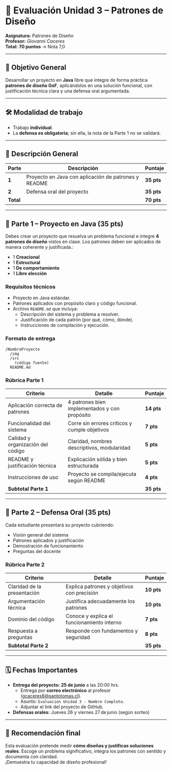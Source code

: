 # 📘 Evaluación Unidad 3 – Patrones de Diseño   
**Asignatura:** Patrones de Diseño  
**Profesor:** *Giovanni Caceres*  
**Total:** **70 puntos** → Nota 7,0  

---

## 🎯 Objetivo General

Desarrollar un proyecto en **Java** libre que integre de forma práctica **patrones de diseño GoF**, aplicándolos en una solución funcional, con justificación técnica clara y una defensa oral argumentada.

---

## 🛠️ Modalidad de trabajo

* Trabajo **individual**.  
* La **defensa es obligatoria**; sin ella, la nota de la Parte 1 no se validará.  

---

## 🧪 Descripción General

| Parte | Descripción | Puntaje |
|-------|-------------|---------|
| **1** | Proyecto en Java con aplicación de patrones y README | **35 pts** |
| **2** | Defensa oral del proyecto | **35 pts** |
| **Total** |  | **70 pts** |

---

## 🔹 Parte 1 – Proyecto en Java (35 pts)

Debes crear un proyecto que resuelva un problema funcional e integre **4 patrones de diseño** vistos en clase. Los patrones deben ser aplicados de manera coherente y justificada.:

* 1 **Creacional**  
* 1 **Estructural**  
* 1 **De comportamiento**  
* 1 **Libre elección**  

### Requisitos técnicos

* Proyecto en Java estándar.  
* Patrones aplicados con propósito claro y código funcional.  
* Archivo `README.md` que incluya:  
  - Descripción del sistema y problema a resolver.  
  - Justificación de cada patrón (por qué, cómo, dónde).  
  - Instrucciones de compilación y ejecución.  

### Formato de entrega

```text
/NombreProyecto
  /img
  /src
    (código fuente)
  README.md
```

### Rúbrica Parte 1

| Criterio | Detalle | Puntaje |
|----------|---------|---------|
| Aplicación correcta de patrones | 4 patrones bien implementados y con propósito | **14 pts** |
| Funcionalidad del sistema | Corre sin errores críticos y cumple objetivos | **7 pts** |
| Calidad y organización del código | Claridad, nombres descriptivos, modularidad | **5 pts** |
| README y justificación técnica | Explicación sólida y bien estructurada | **5 pts** |
| Instrucciones de uso | Proyecto se compila/ejecuta según README | **4 pts** |
| **Subtotal Parte 1** |  | **35 pts** |

---

## 🔹 Parte 2 – Defensa Oral (35 pts)

Cada estudiante presentará su proyecto cubriendo:

* Visión general del sistema  
* Patrones aplicados y justificación  
* Demostración de funcionamiento  
* Preguntas del docente  

### Rúbrica Parte 2

| Criterio | Detalle | Puntaje |
|----------|---------|---------|
| Claridad de la presentación | Explica patrones y objetivos con precisión | **10 pts** |
| Argumentación técnica | Justifica adecuadamente los patrones | **10 pts** |
| Dominio del código | Conoce y explica el funcionamiento interno | **7 pts** |
| Respuesta a preguntas | Responde con fundamentos y seguridad | **8 pts** |
| **Subtotal Parte 2** |  | **35 pts** |

---

## 🗓️ Fechas Importantes
  
* **Entrega del proyecto:** **25 de junio** a las 20:00 hrs.  
  - Entrega por **correo electrónico** al profesor (gcaceres6@santotomas.cl).  
  - Asunto: `Evaluación Unidad 3 - Nombre Completo`.  
  - Adjuntar el link del proyecto de GitHub.  
* **Defensas orales:** Jueves 26 y viernes 27 de junio (según sorteo)

---

## 💬 Recomendación final

Esta evaluación pretende medir **cómo diseñas y justificas soluciones reales**. Escoge un problema significativo, integra los patrones con sentido y documenta con claridad.  
¡Demuestra tu capacidad de diseño profesional!
